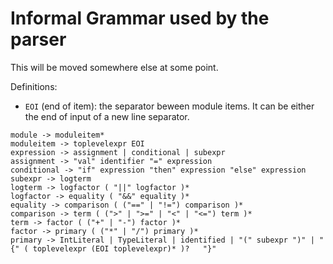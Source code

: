 # Informal Grammar used by the parser

This will be moved somewhere else at some point.

Definitions:
- `EOI` (end of item): the separator beween module items. It can be either the end of input of a new line separator.

```
module -> moduleitem*
moduleitem -> toplevelexpr EOI
expression -> assignment | conditional | subexpr
assignment -> "val" identifier "=" expression
conditional -> "if" expression "then" expression "else" expression
subexpr -> logterm
logterm -> logfactor ( "||" logfactor )*
logfactor -> equality ( "&&" equality )*
equality -> comparison ( ("==" | "!=") comparison )*
comparison -> term ( (">" | ">=" | "<" | "<=") term )*
term -> factor ( ("+" | "-") factor )*
factor -> primary ( ("*" | "/") primary )*
primary -> IntLiteral | TypeLiteral | identified | "(" subexpr ")" | "{" ( toplevelexpr (EOI toplevelexpr)* )?   "}" 

```
